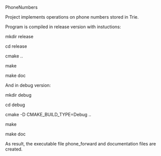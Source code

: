 PhoneNumbers

Project implements operations on phone numbers stored in Trie.

Program is compiled in release version with instuctions:

mkdir release

cd release

cmake ..

make

make doc

And in debug version:

mkdir debug

cd debug

cmake -D CMAKE_BUILD_TYPE=Debug ..

make

make doc

As result, the executable file phone_forward and documentation files are created.
